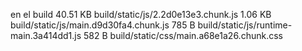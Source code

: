en el build
40.51 KB  build/static/js/2.2d0e13e3.chunk.js
1.06 KB   build/static/js/main.d9d30fa4.chunk.js
785 B     build/static/js/runtime-main.3a414dd1.js
582 B     build/static/css/main.a68e1a26.chunk.css